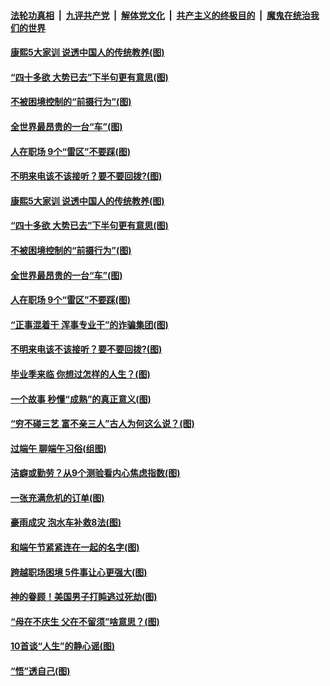 

####  [法轮功真相](../../../../basic/blob/master/README.md?t=06271731) &nbsp;|&nbsp; [九评共产党](../../../../9ping.md/blob/master/README.md?t=06271731) &nbsp;|&nbsp; [解体党文化](../../../../jtdwh.md/blob/master/README.md?t=06271731)  &nbsp;|&nbsp; [共产主义的终极目的](../../../../gczydzjmd.md/blob/master/README.md?t=06271731) &nbsp;|&nbsp; [魔鬼在统治我们的世界](../../../../mgztzwmdsj.md/blob/master/README.md?t=06271731) 

#### [康熙5大家训 说透中国人的传统教养(图)](../pages/p8/937696.md?t=06271731) 

#### [“四十多欲 大势已去”下半句更有意思(图)](../pages/p8/937811.md?t=06271731) 

#### [不被困境控制的“前摄行为”(图)](../pages/p8/937145.md?t=06271731) 

#### [全世界最昂贵的一台“车”(图)](../pages/p8/937477.md?t=06271731) 

#### [人在职场 9个“雷区”不要踩(图)](../pages/p8/937766.md?t=06271731) 

#### [不明来电该不该接听？要不要回拨?(图)](../pages/p8/936929.md?t=06271731) 

#### [康熙5大家训 说透中国人的传统教养(图)](../pages/p8/937696.md?t=06271731) 

#### [“四十多欲 大势已去”下半句更有意思(图)](../pages/p8/937811.md?t=06271731) 

#### [不被困境控制的“前摄行为”(图)](../pages/p8/937145.md?t=06271731) 

#### [全世界最昂贵的一台“车”(图)](../pages/p8/937477.md?t=06271731) 

#### [人在职场 9个“雷区”不要踩(图)](../pages/p8/937766.md?t=06271731) 

#### [“正事混着干 浑事专业干”的诈骗集团(图)](../pages/p8/937732.md?t=06271731) 

#### [不明来电该不该接听？要不要回拨?(图)](../pages/p8/936929.md?t=06271731) 

#### [毕业季来临 你想过怎样的人生？(图)](../pages/p8/937661.md?t=06271731) 

#### [一个故事 秒懂“成熟”的真正意义(图)](../pages/p8/936405.md?t=06271731) 

#### [“穷不碰三艺 富不亲三人”古人为何这么说？(图)](../pages/p8/937602.md?t=06271731) 

#### [过端午 聊端午习俗(组图)](../pages/p8/937246.md?t=06271731) 

#### [洁癖或勤劳？从9个测验看内心焦虑指数(图)](../pages/p8/937558.md?t=06271731) 

#### [一张充满危机的订单(图)](../pages/p8/936981.md?t=06271731) 

#### [豪雨成灾 泡水车补救8法(图)](../pages/p8/937526.md?t=06271731) 

#### [和端午节紧紧连在一起的名字(图)](../pages/p8/937448.md?t=06271731) 

#### [跨越职场困境 5件事让心更强大(图)](../pages/p8/937375.md?t=06271731) 

#### [神的眷顾！美国男子打盹逃过死劫(图)](../pages/p8/936985.md?t=06271731) 

#### [“母在不庆生 父在不留须”啥意思？(图)](../pages/p8/937234.md?t=06271731) 

#### [10首谈“人生”的静心谣(图)](../pages/p8/936965.md?t=06271731) 

#### [“悟”透自己(图)](../pages/p8/936972.md?t=06271731) 

